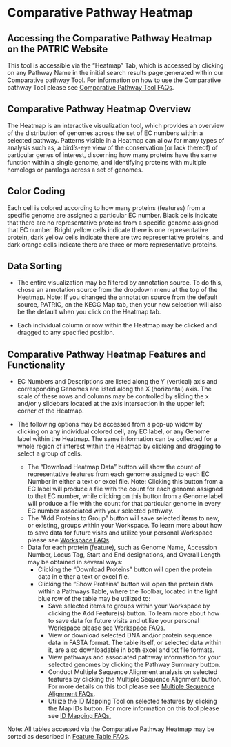 # Comparative Pathway Heatmap

## Accessing the Comparative Pathway Heatmap on the PATRIC Website

This tool is accessible via the “Heatmap” Tab, which is accessed by
clicking on any Pathway Name in the initial search results page
generated within our Comparative pathway Tool. For information on how to
use the Comparative pathway Tool please see [Comparative Pathway Tool
FAQs](/content/Comparative_Pathway).

## Comparative Pathway Heatmap Overview

The Heatmap is an interactive visualization tool, which provides an
overview of the distribution of genomes across the set of EC numbers
within a selected pathway. Patterns visible in a Heatmap can allow for
many types of analysis such as, a bird’s-eye view of the conservation
(or lack thereof) of particular genes of interest, discerning how many
proteins have the same function within a single genome, and identifying
proteins with multiple homologs or paralogs across a set of genomes.

## Color Coding 

Each cell is colored according to how many proteins (features) from a
specific genome are assigned a particular EC number. Black cells
indicate that there are no representative proteins from a specific
genome assigned that EC number. Bright yellow cells indicate there is
one representative protein, dark yellow cells indicate there are two
representative proteins, and dark orange cells indicate there are three
or more representative proteins.

## Data Sorting

-   The entire visualization may be filtered by annotation source. To do
    this, chose an annotation source from the dropdown menu at the top
    of the Heatmap. Note: If you changed the annotation source from the
    default source, PATRIC, on the KEGG Map tab, then your new selection
    will also be the default when you click on the Heatmap tab.

-   Each individual column or row within the Heatmap may be clicked and
    dragged to any specified position.

## Comparative Pathway Heatmap Features and Functionality

-   EC Numbers and Descriptions are listed along the Y (vertical) axis
    and corresponding Genomes are listed along the X (horizontal) axis.
    The scale of these rows and columns may be controlled by sliding the
    x and/or y slidebars located at the axis intersection in the upper
    left corner of the Heatmap.

-   The following options may be accessed from a pop-up widow by
    clicking on any individual colored cell, any EC label, or any Genome
    label within the Heatmap. The same information can be collected for
    a whole region of interest within the Heatmap by clicking and
    dragging to select a group of cells.
    -   The “Download Heatmap Data” button will show the count of
        representative features from each genome assigned to each EC
        Number in either a text or excel file. Note: Clicking this
        button from a EC label will produce a file with the count for
        each genome assigned to that EC number, while clicking on this
        button from a Genome label will produce a file with the count
        for that particular genome in every EC number associated with
        your selected pathway.
    -   The “Add Proteins to Group” button will save selected items to
        new, or existing, groups within your Workspace. To learn more
        about how to save data for future visits and utilize your
        personal Workspace please see [Workspace
        FAQs](/content/Workspace_and_Groups).
    -   Data for each protein (feature), such as Genome Name, Accession
        Number, Locus Tag, Start and End designations, and Overall
        Length may be obtained in several ways:
        -   Clicking the “Download Proteins” button will open the
            protein data in either a text or excel file.
        -   Clicking the “Show Proteins” button will open the protein
            data within a Pathways Table, where the Toolbar, located in
            the light blue row of the table may be utilized to:
            -   Save selected items to groups within your Workspace by
                clicking the Add Feature(s) button. To learn more about
                how to save data for future visits and utilize your
                personal Workspace please see [Workspace
                FAQs](/content/Workspace_and_Groups).
            -   View or download selected DNA and/or protein sequence
                data in FASTA format. The table itself, or selected data
                within it, are also downloadable in both excel and txt
                file formats.
            -   View pathways and associated pathway information for
                your selected genomes by clicking the Pathway Summary
                button.
            -   Conduct Multiple Sequence Alignment analysis on selected
                features by clicking the Multiple Sequence Alignment
                button. For more details on this tool please see
                [Multiple Sequence Alignment
                FAQs](/content/Multiple_Sequence_Alignment).
            -   Utilize the ID Mapping Tool on selected features by
                clicking the Map IDs button. For more information on
                this tool please see [ID Mapping
                FAQs.](/content/ID_Mapping_Tool)

Note: All tables accessed via the Comparative Pathway Heatmap may be
sorted as described in [Feature Table FAQs](/content/Feature_Table).

